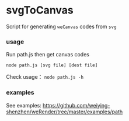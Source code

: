 # svgToCanvas

Script for generating `weCanvas` codes from `svg`

### usage

Run path.js then get canvas codes

```shell
node path.js [svg file] [dest file]
```

Check usage： `node path.js -h`

### examples

See examples: https://github.com/weiying-shenzhen/weRender/tree/master/examples/path
